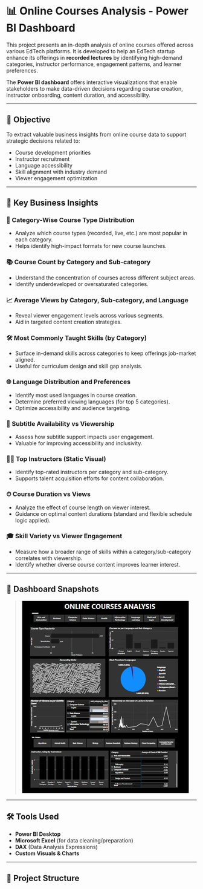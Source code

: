 # 📊 Online Courses Analysis - Power BI Dashboard

This project presents an in-depth analysis of online courses offered across various EdTech platforms. It is developed to help an EdTech startup enhance its offerings in **recorded lectures** by identifying high-demand categories, instructor performance, engagement patterns, and learner preferences.

The **Power BI dashboard** offers interactive visualizations that enable stakeholders to make data-driven decisions regarding course creation, instructor onboarding, content duration, and accessibility.

---

## 🎯 Objective

To extract valuable business insights from online course data to support strategic decisions related to:

- Course development priorities
- Instructor recruitment
- Language accessibility
- Skill alignment with industry demand
- Viewer engagement optimization

---

## 📌 Key Business Insights

### 🧠 Category-Wise Course Type Distribution
- Analyze which course types (recorded, live, etc.) are most popular in each category.
- Helps identify high-impact formats for new course launches.

### 📚 Course Count by Category and Sub-category
- Understand the concentration of courses across different subject areas.
- Identify underdeveloped or oversaturated categories.

### 📈 Average Views by Category, Sub-category, and Language
- Reveal viewer engagement levels across various segments.
- Aid in targeted content creation strategies.

### 🛠 Most Commonly Taught Skills (by Category)
- Surface in-demand skills across categories to keep offerings job-market aligned.
- Useful for curriculum design and skill gap analysis.

### 🌐 Language Distribution and Preferences
- Identify most used languages in course creation.
- Determine preferred viewing languages (for top 5 categories).
- Optimize accessibility and audience targeting.

### 📝 Subtitle Availability vs Viewership
- Assess how subtitle support impacts user engagement.
- Valuable for improving accessibility and inclusivity.

### 👨‍🏫 Top Instructors (Static Visual)
- Identify top-rated instructors per category and sub-category.
- Supports talent acquisition efforts for content collaboration.

### ⏱ Course Duration vs Views
- Analyze the effect of course length on viewer interest.
- Guidance on optimal content durations (standard and flexible schedule logic applied).

### 🎓 Skill Variety vs Viewer Engagement
- Measure how a broader range of skills within a category/sub-category correlates with viewership.
- Identify whether diverse course content improves learner interest.

---

## 📌 Dashboard Snapshots

>![Image Alt](https://github.com/sdntheone/ONLINE-COURSE-ANALYSIS/blob/260adcc7ffb3bf62cf25517d6eca6c455685bbc2/online-course-analysis.JPG)

---

## 🛠 Tools Used

- **Power BI Desktop**
- **Microsoft Excel** (for data cleaning/preparation)
- **DAX** (Data Analysis Expressions)
- **Custom Visuals & Charts**

---

## 📂 Project Structure

